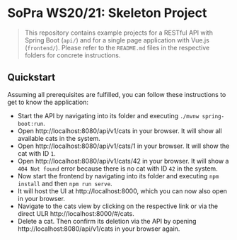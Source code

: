 # SoPra WS20/21: Skeleton Project

> This repository contains example projects for a RESTful API with Spring Boot (`api/`) and for a single page application with Vue.js (`frontend/`).
> Please refer to the `README.md` files in the respective folders for concrete instructions.

## Quickstart

Assuming all prerequisites are fulfilled, you can follow these instructions to get to know the application:
- Start the API by navigating into its folder and executing `./mvnw spring-boot:run`.
- Open http://localhost:8080/api/v1/cats in your browser. It will show all available cats in the system.
- Open http://localhost:8080/api/v1/cats/1 in your browser. It will show the cat with ID `1`.
- Open http://localhost:8080/api/v1/cats/42 in your browser. It will show a `404 Not found` error because there is no cat with ID `42` in the system.
- Now start the frontend by navigating into its folder and executing `npm install` and then `npm run serve`.
- It will host the UI at http://localhost:8000, which you can now also open in your browser.
- Navigate to the cats view by clicking on the respective link or via the direct ULR http://localhost:8000/#/cats.
- Delete a cat. Then confirm its deletion via the API by opening http://localhost:8080/api/v1/cats in your browser again.
